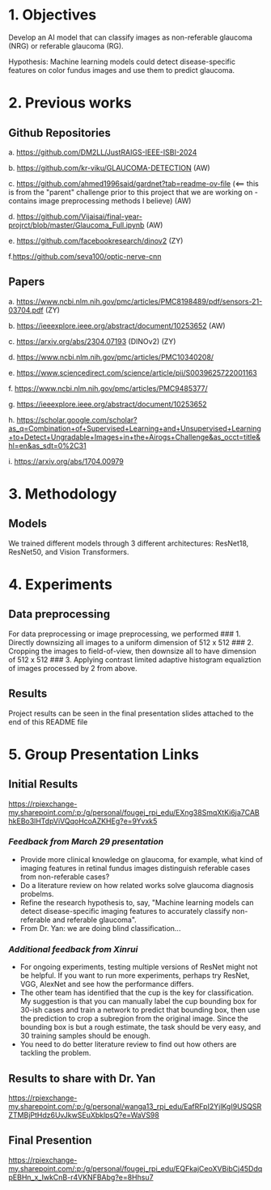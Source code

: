 # 1. Objectives

Develop an AI model that can classify images as non-referable glaucoma (NRG) or referable glaucoma (RG).

Hypothesis: Machine learning models could detect disease-specific features on color fundus images and use them to predict glaucoma.

# 2. Previous works
## Github Repositories
a. https://github.com/DM2LL/JustRAIGS-IEEE-ISBI-2024

b. https://github.com/kr-viku/GLAUCOMA-DETECTION (AW)

c. https://github.com/ahmed1996said/gardnet?tab=readme-ov-file (<== this is from the "parent" challenge prior to this project that we are working on - contains image preprocessing methods I believe) (AW)

d. https://github.com/Vijaisai/final-year-projrct/blob/master/Glaucoma_Full.ipynb (AW)

e. https://github.com/facebookresearch/dinov2 (ZY)

f.https://github.com/seva100/optic-nerve-cnn

## Papers
a. https://www.ncbi.nlm.nih.gov/pmc/articles/PMC8198489/pdf/sensors-21-03704.pdf (ZY)

b. https://ieeexplore.ieee.org/abstract/document/10253652 (AW)

c. https://arxiv.org/abs/2304.07193 (DINOv2) (ZY)

d. https://www.ncbi.nlm.nih.gov/pmc/articles/PMC10340208/

e. https://www.sciencedirect.com/science/article/pii/S0039625722001163

f. https://www.ncbi.nlm.nih.gov/pmc/articles/PMC9485377/

g. https://ieeexplore.ieee.org/abstract/document/10253652

h. https://scholar.google.com/scholar?as_q=Combination+of+Supervised+Learning+and+Unsupervised+Learning+to+Detect+Ungradable+Images+in+the+Airogs+Challenge&as_occt=title&hl=en&as_sdt=0%2C31

i. https://arxiv.org/abs/1704.00979

# 3. Methodology
## Models

We trained different models through 3 different architectures: ResNet18, ResNet50, and Vision Transformers.

# 4. Experiments
## Data preprocessing
   For data preprocessing or image preprocessing, we performed
     ### 1. Directly downsizing all images to a uniform dimension of 512 x 512
     ### 2. Cropping the images to field-of-view, then downsize all to have dimension of 512 x 512
     ### 3. Applying contrast limited adaptive histogram equaliztion of images processed by 2 from above.
## Results
   Project results can be seen in the final presentation slides attached to the end of this README file

# 5. Group Presentation Links
## Initial Results
https://rpiexchange-my.sharepoint.com/:p:/g/personal/fougej_rpi_edu/EXng38SmqXtKi6ja7CABhkEBo3lHTdpViVQqoHcoAZKHEg?e=9Yvxk5

### *Feedback from March 29 presentation*
- Provide more clinical knowledge on glaucoma, for example, what kind of imaging features in retinal fundus images distinguish referable cases from non-referable cases?
- Do a literature review on how related works solve glaucoma diagnosis probelms.
- Refine the research hypothesis to, say, "Machine learning models can detect disease-specific imaging features to accurately classify non-referable and referable glaucoma".
- From Dr. Yan: we are doing blind classification...
### *Additional feedback from Xinrui*
- For ongoing experiments, testing multiple versions of ResNet might not be helpful. If you want to run more experiments, perhaps try ResNet, VGG, AlexNet and see how the performance differs.
- The other team has identified that the cup is the key for classification. My suggestion is that you can manually label the cup bounding box for 30-ish cases and train a network to predict that bounding box, then use the prediction to crop a subregion from the original image. Since the bounding box is but a rough estimate, the task should be very easy, and 30 training samples should be enough.
- You need to do better literature review to find out how others are tackling the problem. 

## Results to share with Dr. Yan
https://rpiexchange-my.sharepoint.com/:p:/g/personal/wanga13_rpi_edu/EafRFpI2YjlKgI9USQSRZTMBjPtHdz6UvJkwSEuXbklpsQ?e=WaVS98

## Final Presention
https://rpiexchange-my.sharepoint.com/:p:/g/personal/fougej_rpi_edu/EQFkajCeoXVBibCj45DdqpEBHn_x_IwkCnB-r4VKNFBAbg?e=8Hhsu7
